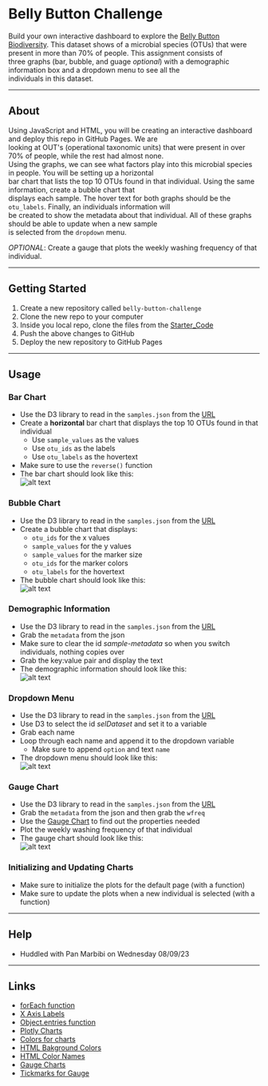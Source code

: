# Belly Button Challenge

Build your own interactive dashboard to explore the [Belly Button Biodiversity](https://robdunnlab.com/projects/belly-button-biodiversity/). This dataset shows of a microbial species (OTUs) that were present in more than 70% of people. This assignment consists of  
three graphs (bar, bubble, and guage *optional*) with a demographic information box and a dropdown menu to see all the  
individuals in this dataset. 

---

## About

Using JavaScript and HTML, you will be creating an interactive dashboard and deploy this repo in GitHub Pages. We are  
looking at OUT's (operational taxonomic units) that were present in over 70% of people, while the rest had almost none.  
Using the graphs, we can see what factors play into this microbial species in people. You will be setting up a horizontal  
bar chart that lists the top 10 OTUs found in that individual. Using the same information, create a bubble chart that  
displays each sample. The hover text for both graphs should be the `otu_labels`. Finally, an individuals information will  
be created to show the metadata about that individual. All of these graphs should be able to update when a new sample  
is selected from the `dropdown` menu.  

  *OPTIONAL*: Create a gauge that plots the weekly washing frequency of that individual. 

---

## Getting Started

  1. Create a new repository called `belly-button-challenge`
  2. Clone the new repo to your computer
  3. Inside you local repo, clone the files from the [Starter_Code](https://github.com/Kaileycar/belly-button-challenge/files/12323780/Starter_Code.zip)
  4. Push the above changes to GitHub
  5. Deploy the new repository to GitHub Pages

---

## Usage

### Bar Chart

  * Use the D3 library to read in the `samples.json` from the [URL](https://2u-data-curriculum-team.s3.amazonaws.com/dataviz-classroom/v1.1/14-Interactive-Web-Visualizations/02-Homework/samples.json)
  * Create a **horizontal** bar chart that displays the top 10 OTUs found in that individual
      * Use `sample_values` as the values  
      * Use `otu_ids` as the labels  
      * Use `otu_labels` as the hovertext  
  * Make sure to use the `reverse()` function  
  * The bar chart should look like this:  
    ![alt text](https://github.com/Kaileycar/belly-button-challenge/blob/main/data/bar.png "Bar Chart")


### Bubble Chart

  * Use the D3 library to read in the `samples.json` from the [URL](https://2u-data-curriculum-team.s3.amazonaws.com/dataviz-classroom/v1.1/14-Interactive-Web-Visualizations/02-Homework/samples.json)
  * Create a  bubble chart that displays:
      * `otu_ids` for the x values
      * `sample_values` for the y values
      * `sample_values` for the marker size
      * `otu_ids` for the marker colors
      * `otu_labels` for the hovertext
  * The bubble chart should look like this:  
    ![alt text](https://github.com/Kaileycar/belly-button-challenge/blob/main/data/bubble.png "Bubble Chart")


### Demographic Information 

  * Use the D3 library to read in the `samples.json` from the [URL](https://2u-data-curriculum-team.s3.amazonaws.com/dataviz-classroom/v1.1/14-Interactive-Web-Visualizations/02-Homework/samples.json)
  * Grab the `metadata` from the json  
  * Make sure to clear the id *sample-metadata* so when you switch individuals, nothing copies over
  * Grab the key:value pair and display the text  
  * The demographic information should look like this:    
  ![alt text](https://github.com/Kaileycar/belly-button-challenge/blob/main/data/demographics.png "Demographics")


### Dropdown Menu

  * Use the D3 library to read in the `samples.json` from the [URL](https://2u-data-curriculum-team.s3.amazonaws.com/dataviz-classroom/v1.1/14-Interactive-Web-Visualizations/02-Homework/samples.json)
  * Use D3 to select the id *selDataset* and set it to a variable
  * Grab each name
  * Loop through each name and append it to the dropdown variable
      * Make sure to append `option` and text `name`
  * The dropdown menu should look like this:  
    ![alt text](https://github.com/Kaileycar/belly-button-challenge/blob/main/data/dropdown.png "Dropdown")


### Gauge Chart

  * Use the D3 library to read in the `samples.json` from the [URL](https://2u-data-curriculum-team.s3.amazonaws.com/dataviz-classroom/v1.1/14-Interactive-Web-Visualizations/02-Homework/samples.json)
  * Grab the `metadata` from the json and then grab the `wfreq`
  * Use the [Gauge Chart](https://plotly.com/javascript/gauge-charts/) to find out the properties needed
  * Plot the weekly washing frequency of that individual
  * The gauge chart should look like this:  
    ![alt text](https://github.com/Kaileycar/belly-button-challenge/blob/main/data/gauge.png)


### Initializing and Updating Charts

  * Make sure to initialize the plots for the default page (with a function)
  * Make sure to update the plots when a new individual is selected (with a function)

---

## Help

* Huddled with Pan Marbibi on Wednesday 08/09/23

---

## Links

* [forEach function](https://developer.mozilla.org/en-US/docs/Web/JavaScript/Reference/Global_Objects/Array/forEach)  
* [X Axis Labels](https://plotly.com/javascript/figure-labels/)  
* [Object.entries function](https://developer.mozilla.org/en-US/docs/Web/JavaScript/Reference/Global_Objects/Object/entries)  
* [Plotly Charts](https://plotly.com/javascript/bubble-charts/)  
* [Colors for charts](https://www.schemecolor.com/light-pink-pastels-gradient.php)  
* [HTML Bakground Colors](https://www.w3schools.com/html/html_colors.asp)  
* [HTML Color Names](https://www.w3schools.com/colors/colors_names.asp)  
* [Gauge Charts](https://plotly.com/javascript/gauge-charts/)  
* [Tickmarks for Gauge](https://www.grapecity.com/wijmo/demos/Gauge/GaugeElements/Tickmarks/purejs)
